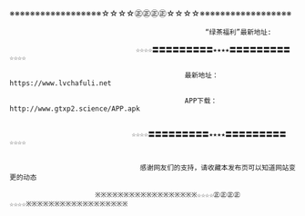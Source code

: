   ※※※※※※※※※※※※※※※※※※☆☆☆☆㊣㊣㊣㊣☆☆☆☆※※※※※※※※※※※※※※※※※※                                                            

                                                    “绿茶福利”最新地址:

                                   ☆☆☆☆〓〓〓〓〓〓〓〓〓★★★★〓〓〓〓〓〓〓〓〓☆☆☆☆
  
                                               最新地址：https://www.lvchafuli.net

                                               APP下载：http://www.gtxp2.science/APP.apk


                                  ☆☆☆☆〓〓〓〓〓〓〓〓〓★★★★〓〓〓〓〓〓〓〓〓☆☆☆☆


                                    感谢网友们的支持，请收藏本发布页可以知道网站变更的动态

                         ※※※※※※※※※※※※※※※※※※☆☆☆☆㊣㊣㊣㊣☆☆☆☆※※※※※※※※※※※※※※※※※※
